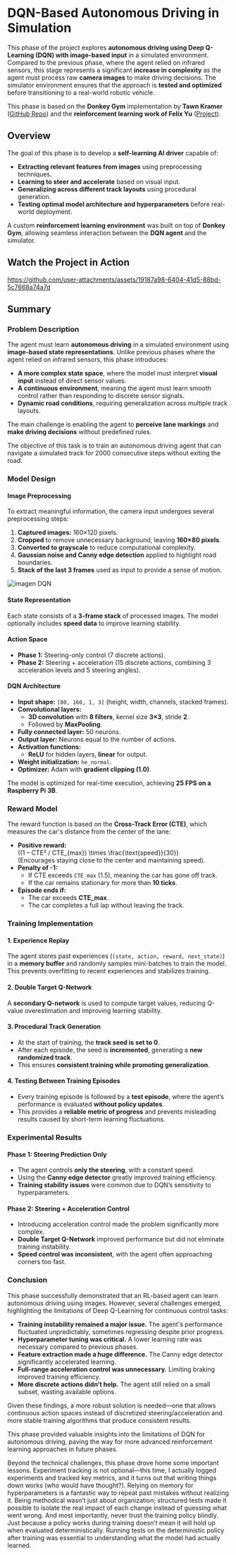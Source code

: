 # DQN-Based Autonomous Driving in Simulation

This phase of the project explores **autonomous driving using Deep Q-Learning (DQN) with image-based input** in a simulated environment. Compared to the previous phase, where the agent relied on infrared sensors, this stage represents a significant **increase in complexity** as the agent must process raw **camera images** to make driving decisions. The simulator environment ensures that the approach is **tested and optimized** before transitioning to a real-world robotic vehicle.

This phase is based on the **Donkey Gym** implementation by **Tawn Kramer** ([GitHub Repo](https://github.com/tawnkramer/gym-donkeycar.git)) and the **reinforcement learning work of Felix Yu** ([Project](https://flyyufelix.github.io/2018/09/11/donkey-rl-simulation.html)).

## Overview

The goal of this phase is to develop a **self-learning AI driver** capable of:

- **Extracting relevant features from images** using preprocessing techniques.
- **Learning to steer and accelerate** based on visual input.
- **Generalizing across different track layouts** using procedural generation.
- **Testing optimal model architecture and hyperparameters** before real-world deployment.

A custom **reinforcement learning environment** was built on top of **Donkey Gym**, allowing seamless interaction between the **DQN agent** and the simulator.

## Watch the Project in Action

https://github.com/user-attachments/assets/19187a98-6404-41d5-88bd-5c7668a74a7d

## Summary

### Problem Description

The agent must learn **autonomous driving** in a simulated environment using **image-based state representations**. Unlike previous phases where the agent relied on infrared sensors, this phase introduces:

- **A more complex state space**, where the model must interpret **visual input** instead of direct sensor values.
- **A continuous environment**, meaning the agent must learn smooth control rather than responding to discrete sensor signals.
- **Dynamic road conditions**, requiring generalization across multiple track layouts.

The main challenge is enabling the agent to **perceive lane markings** and **make driving decisions** without predefined rules.

The objective of this task is to train an autonomous driving agent that can navigate a simulated track for 2000 consecutive steps without exiting the road.&#x20;

### Model Design

#### **Image Preprocessing**

To extract meaningful information, the camera input undergoes several preprocessing steps:

1. **Captured images:** 160×120 pixels.
2. **Cropped** to remove unnecessary background, leaving **160×80 pixels**.
3. **Converted to grayscale** to reduce computational complexity.
4. **Gaussian noise and Canny edge detection** applied to highlight road boundaries.
5. **Stack of the last 3 frames** used as input to provide a sense of motion.

![imagen DQN](https://github.com/user-attachments/assets/c4245265-976f-455d-8ddb-3dbb7606f76c)

#### **State Representation**

Each state consists of a **3-frame stack** of processed images. The model optionally includes **speed data** to improve learning stability.

#### **Action Space**

- **Phase 1:** Steering-only control (7 discrete actions).
- **Phase 2:** Steering + acceleration (15 discrete actions, combining 3 acceleration levels and 5 steering angles).

#### **DQN Architecture**

- **Input shape:** `[80, 160, 1, 3]` (height, width, channels, stacked frames).
- **Convolutional layers:**
  - **3D convolution** with **8 filters**, kernel size **3×3**, stride **2**.
  - Followed by **MaxPooling**.
- **Fully connected layer:** 50 neurons.
- **Output layer:** Neurons equal to the number of actions.
- **Activation functions:**
  - **ReLU** for hidden layers, **linear** for output.
- **Weight initialization:** `he_normal`.
- **Optimizer:** Adam with **gradient clipping (1.0)**.

The model is optimized for real-time execution, achieving **25 FPS on a Raspberry Pi 3B**.

### Reward Model

The reward function is based on the **Cross-Track Error (CTE)**, which measures the car's distance from the center of the lane:

- **Positive reward:**\
  \((1 – CTE² / CTE_{max}) \times \frac{\text{speed}}{30}\)\
  (Encourages staying close to the center and maintaining speed).
- **Penalty of -1:**
  - If CTE exceeds `CTE_max` (1.5), meaning the car has gone off track.
  - If the car remains stationary for more than **10 ticks**.
- **Episode ends if:**
  - The car exceeds **CTE\_max**.
  - The car completes a full lap without leaving the track.

### Training Implementation

#### **1. Experience Replay**

The agent stores past experiences (`(state, action, reward, next_state)`) in a **memory buffer** and randomly samples mini-batches to train the model. This prevents overfitting to recent experiences and stabilizes training.

#### **2. Double Target Q-Network**

A **secondary Q-network** is used to compute target values, reducing Q-value overestimation and improving learning stability.

#### **3. Procedural Track Generation**

- At the start of training, the **track seed is set to 0**.
- After each episode, the seed is **incremented**, generating a **new randomized track**.
- This ensures **consistent training while promoting generalization**.

#### **4. Testing Between Training Episodes**

- Every training episode is followed by a **test episode**, where the agent’s performance is evaluated **without policy updates**.
- This provides a **reliable metric of progress** and prevents misleading results caused by short-term learning fluctuations.

### Experimental Results

#### **Phase 1: Steering Prediction Only**

- The agent controls **only the steering**, with a constant speed.
- Using the **Canny edge detector** greatly improved training efficiency.
- **Training stability issues** were common due to DQN’s sensitivity to hyperparameters.

#### **Phase 2: Steering + Acceleration Control**

- Introducing acceleration control made the problem significantly more complex.
- **Double Target Q-Network** improved performance but did not eliminate training instability.
- **Speed control was inconsistent**, with the agent often approaching corners too fast.

### Conclusion

This phase successfully demonstrated that an RL-based agent can learn autonomous driving using images. However, several challenges emerged, highlighting the limitations of Deep Q-Learning for continuous control tasks:

- **Training instability remained a major issue.** The agent's performance fluctuated unpredictably, sometimes regressing despite prior progress.
- **Hyperparameter tuning was critical.** A lower learning rate was necessary compared to previous phases.
- **Feature extraction made a huge difference.** The Canny edge detector significantly accelerated learning.
- **Full-range acceleration control was unnecessary.** Limiting braking improved training efficiency.
- **More discrete actions didn’t help.** The agent still relied on a small subset, wasting available options.

Given these findings, a more robust solution is needed—one that allows continuous action spaces instead of discretized steering/acceleration and more stable training algorithms that produce consistent results.

This phase provided valuable insights into the limitations of DQN for autonomous driving, paving the way for more advanced reinforcement learning approaches in future phases.

Beyond the technical challenges, this phase drove home some important lessons. Experiment tracking is not optional—this time, I actually logged experiments and tracked key metrics, and it turns out that writing things down works (who would have thought?). Relying on memory for hyperparameters is a fantastic way to repeat past mistakes without realizing it. Being methodical wasn’t just about organization; structured tests made it possible to isolate the real impact of each change instead of guessing what went wrong. And most importantly, never trust the training policy blindly. Just because a policy works during training doesn’t mean it will hold up when evaluated deterministically. Running tests on the deterministic policy after training was essential to understanding what the model had actually learned.


